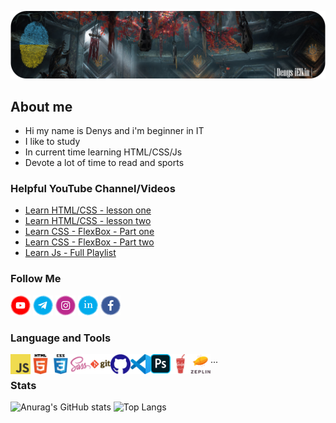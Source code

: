[![Header](https://github.com/hvoarang/hvoarang/blob/main/assets/hero.png)](https://www.youtube.com/channel/UCSA36ZU0f8_B0U8uamFn5OQ)

## About me

- Hi my name is Denys and i'm beginner in IT
- I like to study
- In current time learning HTML/CSS/Js
- Devote a lot of time to read and sports

### Helpful YouTube Channel/Videos

- [Learn HTML/CSS - lesson one](https://www.youtube.com/watch?v=z3GS5oYGq5U&t=2s)
- [Learn HTML/CSS - lesson two](https://www.youtube.com/watch?v=V1_2mV48lOk)
- [Learn CSS - FlexBox - Part one](https://www.youtube.com/watch?v=EO8hH_2OwCU&t=34s)
- [Learn CSS - FlexBox - Part two](https://www.youtube.com/watch?v=uPYUgipiFcM&t=316s)
- [Learn Js - Full Playlist](https://www.youtube.com/watch?v=yJcCKuxfb2o&list=PLM6XATa8CAG7DDIBjNVd78Fv5Ueo930IV)

### Follow Me

[![YouTube](https://github.com/hvoarang/hvoarang/blob/main/assets/YT.png)](https://www.youtube.com/channel/UCSA36ZU0f8_B0U8uamFn5OQ)
[![Telegram](https://github.com/hvoarang/hvoarang/blob/main/assets/tg.png)](https://t.me/hvoarang)
[![Instagram](https://github.com/hvoarang/hvoarang/blob/main/assets/inst.png)](https://www.instagram.com/hvoarang/)
[![LinkedIn](https://github.com/hvoarang/hvoarang/blob/main/assets/in.png)](https://www.linkedin.com/in/hvoarang-undefined-50623225b/)
[![Facebook](https://github.com/hvoarang/hvoarang/blob/main/assets/fb.png)](https://www.facebook.com/hvoarang)

### Language and Tools

<img align="left" alt="JavaScript" width="32px" src="https://raw.githubusercontent.com/github/explore/80688e429a7d4ef2fca1e82350fe8e3517d3494d/topics/javascript/javascript.png" />
<img align="left" alt="HTML5" width="32px" src="https://raw.githubusercontent.com/github/explore/80688e429a7d4ef2fca1e82350fe8e3517d3494d/topics/html/html.png" />
<img align="left" alt="CSS3" width="32px" src="https://raw.githubusercontent.com/github/explore/80688e429a7d4ef2fca1e82350fe8e3517d3494d/topics/css/css.png" />
<img align="left" alt="Sass" width="32px" src="https://raw.githubusercontent.com/github/explore/80688e429a7d4ef2fca1e82350fe8e3517d3494d/topics/sass/sass.png" />
<img align="left" alt="Git" width="32px" src="https://raw.githubusercontent.com/github/explore/80688e429a7d4ef2fca1e82350fe8e3517d3494d/topics/git/git.png" />
<img align="left" alt="GitHub" width="32px" src="https://github.com/hvoarang/hvoarang/blob/main/assets/github.png" />
<img align="left" alt="Visual Studio Code" width="32px" src="https://raw.githubusercontent.com/github/explore/80688e429a7d4ef2fca1e82350fe8e3517d3494d/topics/visual-studio-code/visual-studio-code.png" />
<img align="left" alt="PS" width="32px" src="https://github.com/hvoarang/hvoarang/blob/main/assets/ps.png" />
<img align="left" alt="Gulp" width="32px" src="https://github.com/hvoarang/hvoarang/blob/main/assets/gulp.png" />
<img align="left" alt="Zeplin" width="32px" src="https://github.com/hvoarang/hvoarang/blob/main/assets/zeplin.png" />
...

### Stats

![Anurag's GitHub stats](https://github-readme-stats.vercel.app/api?username=hvoarang) ![Top Langs](https://github-readme-stats.vercel.app/api/top-langs/?username=hvoarang&layout=compact)
